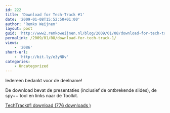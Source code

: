 ```yaml
---
id: 222
title: 'Download for Tech-Track #1'
date: '2009-01-08T15:52:50+01:00'
author: 'Remko Weijnen'
layout: post
guid: 'http://www2.remkoweijnen.nl/blog/2009/01/08/download-for-tech-track-1/'
permalink: /2009/01/08/download-for-tech-track-1/
views:
    - '2086'
short-url:
    - 'http://bit.ly/e3yNDv'
categories:
    - Uncategorized
---
```


Iedereen bedankt voor de deelname!

De download bevat de presentaties (inclusief de ontbrekende slides), de spy++ tool en links naar de Toolkit.

[ TechTrack#1 download (776 downloads ) ](http://192.168.40.25:8081/download/techtrack1-download/?tmstv=1726048918 "Version 1.0")